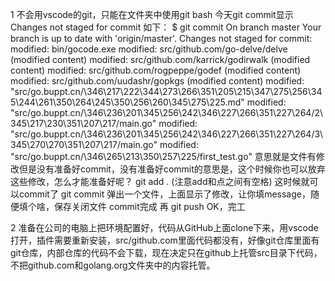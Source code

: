 1  不会用vscode的git，只能在文件夹中使用git bash
    今天git commit显示Changes not staged for commit
    如下：
    $ git commit
        On branch master
        Your branch is up to date with 'origin/master'.
            Changes not staged for commit:
                modified:   bin/gocode.exe
                modified:   src/github.com/go-delve/delve (modified content)
                modified:   src/github.com/karrick/godirwalk (modified content)
                modified:   src/github.com/rogpeppe/godef (modified content)
                modified:   src/github.com/uudashr/gopkgs (modified content)
                modified:   "src/go.buppt.cn/\346\217\222\344\273\266\351\205\215\347\275\256\345\244\261\350\264\245\350\256\260\345\275\225.md"
                modified:   "src/go.buppt.cn/\346\236\201\345\256\242\346\227\266\351\227\264/2\345\217\230\351\207\217/main.go"
                modified:   "src/go.buppt.cn/\346\236\201\345\256\242\346\227\266\351\227\264/3\345\270\270\351\207\217/main.go"
                modified:   "src/go.buppt.cn/\346\265\213\350\257\225/first_test.go"
    意思就是文件有修改但是没有准备好commit，没有准备好commit的意思是，这个时候你也可以放弃这些修改，怎么才能准备好呢？
    git add . (注意add和点之间有空格)
    这时候就可以commit了
    git commit
    弹出一个文件，上面显示了修改，让你填message，随便填个啥，保存关闭文件
    commit完成
    再  git push
    OK，完工



2 准备在公司的电脑上把环境配置好，代码从GitHub上面clone下来，用vscode打开，插件需要重新安装，src/github.com里面代码都没有，好像git仓库里面有git仓库，内部仓库的代码不会下载，现在决定只在github上托管src目录下代码，不把github.com和golang.org文件夹中的内容托管。